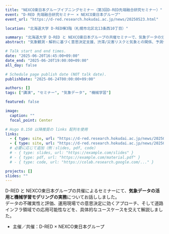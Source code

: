 ```yaml
---
title: "NEXCO東日本グループイブニングセミナー（第3回D-RED先端融合研究セミナー）"
event: "D-RED 先端融合研究セミナー × NEXCO東日本グループ"
event_url: "https://d-red.research.hokudai.ac.jp/news/20250523.html"

location: "北海道大学 D-RED棟3階（札幌市北区北13条西10丁目）"

summary: "北海道大学 D-RED と NEXCO東日本グループの共催セミナーで、気象データの分析や機械学習モデリングの実務について登壇しました。"
abstract: "気象観測・解析に基づく意思決定支援、渋滞/災害リスクと気象との関係、予測値の不確実性の扱い、運用で効く特徴量設計や評価指標など、実務寄りの観点から事例を交えて紹介しました。"

# Talk start and end times.
date: "2025-06-20T16:45:00+09:00"
date_end: "2025-06-20T19:00:00+09:00"
all_day: false

# Schedule page publish date (NOT talk date).
publishDate: "2025-06-24T00:00:00+09:00"

authors: []
tags: ["講演", "セミナー", "気象データ", "機械学習"]

featured: false

image:
  caption: ""
  focal_point: Center

# Hugo 0.150 以降推奨の links 配列を使用
links:
  - { type: site, url: "https://d-red.research.hokudai.ac.jp/news/20250523.html", name: "公式告知（2025-05-27公開）" }
  - { type: site, url: "https://d-red.research.hokudai.ac.jp/news/20250623.html", name: "開催レポート（2025-06-24公開）" }
  # 必要に応じて追加（例：slides, pdf, code）
  # - { type: slides, url: "https://example.com/slides" }
  # - { type: pdf, url: "https://example.com/material.pdf" }
  # - { type: code, url: "https://colab.research.google.com/..." }

projects: []
slides: ""
---
```


D-RED と NEXCO東日本グループの共催によるセミナーにて、**気象データの活用と機械学習モデリングの実務**についてお話ししました。  
データの不確実性と評価、運用現場での意思決定に効くアプローチ、そして道路インフラ領域での応用可能性などを、具体的なユースケースを交えて解説しました。
- 主催／共催：D-RED × NEXCO東日本グループ
